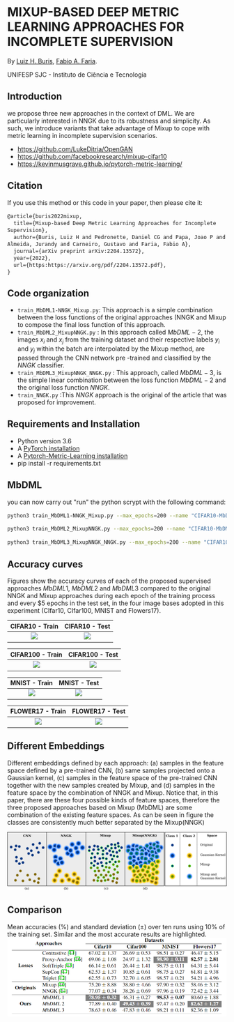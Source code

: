 # MIXUP-BASED DEEP METRIC LEARNING APPROACHES FOR INCOMPLETE SUPERVISION

By [Luiz H. Buris](http://), [Fabio A. Faria](https://).

UNIFESP SJC -  Instituto de Ciência e Tecnologia

## Introduction
we propose three new approaches in the context of DML. We are particularly interested in NNGK due to its robustness and simplicity. As such, we introduce variants that take advantage of Mixup to cope with metric learning in incomplete supervision scenarios.

- https://github.com/LukeDitria/OpenGAN
- https://github.com/facebookresearch/mixup-cifar10
- https://kevinmusgrave.github.io/pytorch-metric-learning/

## Citation

If you use this method or this code in your paper, then please cite it:

```
@article{buris2022mixup,
  title={Mixup-based Deep Metric Learning Approaches for Incomplete Supervision},
  author={Buris, Luiz H and Pedronette, Daniel CG and Papa, Joao P and Almeida, Jurandy and Carneiro, Gustavo and Faria, Fabio A},
  journal={arXiv preprint arXiv:2204.13572},
  year={2022},
  url={https:https://arxiv.org/pdf/2204.13572.pdf},
}
```

## Code organization

- `train_MbDML1-NNGK_Mixup.py`: This approach is a simple combination between the loss functions of the original approaches (NNGK and Mixup to compose the final loss function of this approach.
- `train_MbDML2_MixupNNGK.py` : In this approach called $MbDML-2$, the images $x_i$ and $x_j$ from the training dataset and their respective labels $y_i$ and $y_j$ within the batch are interpolated by the Mixup method, are passed through the CNN network pre -trained and classified by the $NNGK$ classifier.
- `train_MbDML3_MixupNNGK_NNGK.py` : This approach, called $MbDML-3$, is the simple linear combination between the loss function $MbDML-2$ and the original loss function $NNGK$.
- `train_NNGK.py` :This $NNGK$ approach is the original of the article that was proposed for improvement.


## Requirements and Installation
- Python version 3.6
- A [PyTorch installation](http://pytorch.org/)
- A [Pytorch-Metric-Learning installation](https://kevinmusgrave.github.io/pytorch-metric-learning/#installation)
- pip install -r requirements.txt


## MbDML
you can now carry out "run" the python scrypt with the following command:

```sh
python3 train_MbDML1-NNGK_Mixup.py --max_epochs=200 --name "CIFAR10-MbDML1-NNGK_Mixup" --data_dir datasets/CIFAR10/train --test datasets/CIFAR10/Test --save_dir results/neighbour=200 --num_classes 10 --tsne_graph False --im_ext png --gpu_id 0 --input_size 32

```

```sh
python3 train_MbDML2_MixupNNGK.py --max_epochs=200 --name "CIFAR10-MbDML2_MixupNNGK" --data_dir datasets/CIFAR10/train --test datasets/CIFAR10/Test --save_dir results/neighbour=200 --num_classes 10 --tsne_graph False --im_ext png --gpu_id 0 --input_size 32

```

```sh
python3 train_MbDML3_MixupNNGK_NNGK.py --max_epochs=200 --name "CIFAR10-MbDML3_MixupNNGK_NNGK" --data_dir datasets/CIFAR10/train --test datasets/CIFAR10/Test --save_dir results/neighbour=200 --num_classes 10 --tsne_graph False --im_ext png --gpu_id 0 --input_size 32

```

## Accuracy curves

Figures show the accuracy curves of each of the proposed supervised approaches $MbDML1$, $MbDML2$ and $MbDML3$ compared to the original NNGK and Mixup approaches during each epoch of the training process and every $5 epochs in the test set, in the four image bases adopted in this experiment (CIfar10, CIfar100, MNIST and Flowers17).

CIFAR10 - Train    |  CIFAR10 - Test
:-------------------------:|:-------------------------:
![](https://github.com/henriqueburis/ICIP2022/blob/main/fig/Cifar10-XL10_ACC_Train.png) |  ![](https://github.com/henriqueburis/ICIP2022/blob/main/fig/Cifar10-XL10_ACC_Test.png) 

CIFAR100 - Train    |  CIFAR100 - Test
:-------------------------:|:-------------------------:
![](https://github.com/henriqueburis/ICIP2022/blob/main/fig/Cifar100-XL10_ACC_Train.png) |  ![](https://github.com/henriqueburis/ICIP2022/blob/main/fig/Cifar100-XL10_ACC_Test.png) 

MNIST - Train    |  MNIST - Test
:-------------------------:|:-------------------------:
![](https://github.com/henriqueburis/ICIP2022/blob/main/fig/Mnist-XL10_ACC_Train.png) |  ![](https://github.com/henriqueburis/ICIP2022/blob/main/fig/Mnist-XL10_ACC_Test.png) 

FLOWER17 - Train    |  FLOWER17 - Test
:-------------------------:|:-------------------------:
![](https://github.com/henriqueburis/ICIP2022/blob/main/fig/Flower17-XL10_ACC_Train.png) |  ![](https://github.com/henriqueburis/ICIP2022/blob/main/fig/Flower17-XL10_ACC_Test.png) 

## Different Embeddings
Different embeddings defined by each approach: (a) samples in the feature space defined by a pre-trained CNN, (b)
same samples projected onto a Gaussian kernel, (c) samples in the feature space of the pre-trained CNN together with the new
samples created by Mixup, and (d) samples in the feature space by the combination of NNGK and Mixup. Notice that, in this
paper, there are these four possible kinds of feature spaces, therefore the three proposed approaches based on Mixup (MbDML)
are some combination of the existing feature spaces.
As can be seen in figure the classes are consistently much better separated by the Mixup(NNGK) 

![N|Solid](https://github.com/henriqueburis/ICIP2022/blob/main/fig/spaces_b.png?raw=true )


## Comparison
Mean accuracies (%) and standard deviation (±) over ten runs using 10% of the training set. Similar and the most accurate results are highlighted.
![N|Solid](https://github.com/henriqueburis/ICIP2022/blob/main/fig/Mean%20accuracies.PNG?raw=true)
